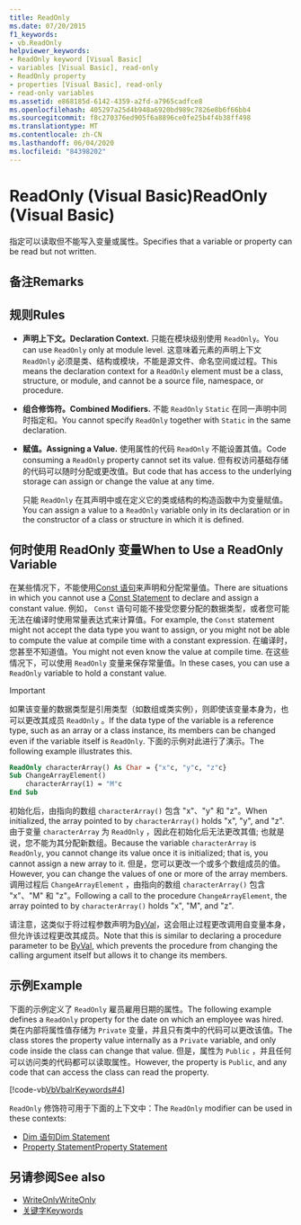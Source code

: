 ```yaml
---
title: ReadOnly
ms.date: 07/20/2015
f1_keywords:
- vb.ReadOnly
helpviewer_keywords:
- ReadOnly keyword [Visual Basic]
- variables [Visual Basic], read-only
- ReadOnly property
- properties [Visual Basic], read-only
- read-only variables
ms.assetid: e868185d-6142-4359-a2fd-a7965cadfce8
ms.openlocfilehash: 405297a25d4b948a6920bd989c7826e8b6f66bb4
ms.sourcegitcommit: f8c270376ed905f6a8896ce0fe25b4f4b38ff498
ms.translationtype: MT
ms.contentlocale: zh-CN
ms.lasthandoff: 06/04/2020
ms.locfileid: "84398202"
---
```

# <a name="readonly-visual-basic"></a><span data-ttu-id="a55c0-102">ReadOnly (Visual Basic)</span><span class="sxs-lookup"><span data-stu-id="a55c0-102">ReadOnly (Visual Basic)</span></span>
<span data-ttu-id="a55c0-103">指定可以读取但不能写入变量或属性。</span><span class="sxs-lookup"><span data-stu-id="a55c0-103">Specifies that a variable or property can be read but not written.</span></span>

## <a name="remarks"></a><span data-ttu-id="a55c0-104">备注</span><span class="sxs-lookup"><span data-stu-id="a55c0-104">Remarks</span></span>

## <a name="rules"></a><span data-ttu-id="a55c0-105">规则</span><span class="sxs-lookup"><span data-stu-id="a55c0-105">Rules</span></span>

- <span data-ttu-id="a55c0-106">**声明上下文。**</span><span class="sxs-lookup"><span data-stu-id="a55c0-106">**Declaration Context.**</span></span> <span data-ttu-id="a55c0-107">只能在模块级别使用 `ReadOnly`。</span><span class="sxs-lookup"><span data-stu-id="a55c0-107">You can use `ReadOnly` only at module level.</span></span> <span data-ttu-id="a55c0-108">这意味着元素的声明上下文 `ReadOnly` 必须是类、结构或模块，不能是源文件、命名空间或过程。</span><span class="sxs-lookup"><span data-stu-id="a55c0-108">This means the declaration context for a `ReadOnly` element must be a class, structure, or module, and cannot be a source file, namespace, or procedure.</span></span>

- <span data-ttu-id="a55c0-109">**组合修饰符。**</span><span class="sxs-lookup"><span data-stu-id="a55c0-109">**Combined Modifiers.**</span></span> <span data-ttu-id="a55c0-110">不能 `ReadOnly` `Static` 在同一声明中同时指定和。</span><span class="sxs-lookup"><span data-stu-id="a55c0-110">You cannot specify `ReadOnly` together with `Static` in the same declaration.</span></span>

- <span data-ttu-id="a55c0-111">**赋值。**</span><span class="sxs-lookup"><span data-stu-id="a55c0-111">**Assigning a Value.**</span></span> <span data-ttu-id="a55c0-112">使用属性的代码 `ReadOnly` 不能设置其值。</span><span class="sxs-lookup"><span data-stu-id="a55c0-112">Code consuming a `ReadOnly` property cannot set its value.</span></span> <span data-ttu-id="a55c0-113">但有权访问基础存储的代码可以随时分配或更改值。</span><span class="sxs-lookup"><span data-stu-id="a55c0-113">But code that has access to the underlying storage can assign or change the value at any time.</span></span>

     <span data-ttu-id="a55c0-114">只能 `ReadOnly` 在其声明中或在定义它的类或结构的构造函数中为变量赋值。</span><span class="sxs-lookup"><span data-stu-id="a55c0-114">You can assign a value to a `ReadOnly` variable only in its declaration or in the constructor of a class or structure in which it is defined.</span></span>

## <a name="when-to-use-a-readonly-variable"></a><span data-ttu-id="a55c0-115">何时使用 ReadOnly 变量</span><span class="sxs-lookup"><span data-stu-id="a55c0-115">When to Use a ReadOnly Variable</span></span>

<span data-ttu-id="a55c0-116">在某些情况下，不能使用[Const 语句](../statements/const-statement.md)来声明和分配常量值。</span><span class="sxs-lookup"><span data-stu-id="a55c0-116">There are situations in which you cannot use a [Const Statement](../statements/const-statement.md) to declare and assign a constant value.</span></span> <span data-ttu-id="a55c0-117">例如， `Const` 语句可能不接受您要分配的数据类型，或者您可能无法在编译时使用常量表达式来计算值。</span><span class="sxs-lookup"><span data-stu-id="a55c0-117">For example, the `Const` statement might not accept the data type you want to assign, or you might not be able to compute the value at compile time with a constant expression.</span></span> <span data-ttu-id="a55c0-118">在编译时，您甚至不知道值。</span><span class="sxs-lookup"><span data-stu-id="a55c0-118">You might not even know the value at compile time.</span></span> <span data-ttu-id="a55c0-119">在这些情况下，可以使用 `ReadOnly` 变量来保存常量值。</span><span class="sxs-lookup"><span data-stu-id="a55c0-119">In these cases, you can use a `ReadOnly` variable to hold a constant value.</span></span>

> [!IMPORTANT]
> <span data-ttu-id="a55c0-120">如果该变量的数据类型是引用类型（如数组或类实例），则即使该变量本身为，也可以更改其成员 `ReadOnly` 。</span><span class="sxs-lookup"><span data-stu-id="a55c0-120">If the data type of the variable is a reference type, such as an array or a class instance, its members can be changed even if the variable itself is `ReadOnly`.</span></span> <span data-ttu-id="a55c0-121">下面的示例对此进行了演示。</span><span class="sxs-lookup"><span data-stu-id="a55c0-121">The following example illustrates this.</span></span>

```vb
ReadOnly characterArray() As Char = {"x"c, "y"c, "z"c}
Sub ChangeArrayElement()
    characterArray(1) = "M"c
End Sub
```

<span data-ttu-id="a55c0-122">初始化后，由指向的数组 `characterArray()` 包含 "x"、"y" 和 "z"。</span><span class="sxs-lookup"><span data-stu-id="a55c0-122">When initialized, the array pointed to by `characterArray()` holds "x", "y", and "z".</span></span> <span data-ttu-id="a55c0-123">由于变量 `characterArray` 为 `ReadOnly` ，因此在初始化后无法更改其值; 也就是说，您不能为其分配新数组。</span><span class="sxs-lookup"><span data-stu-id="a55c0-123">Because the variable `characterArray` is `ReadOnly`, you cannot change its value once it is initialized; that is, you cannot assign a new array to it.</span></span> <span data-ttu-id="a55c0-124">但是，您可以更改一个或多个数组成员的值。</span><span class="sxs-lookup"><span data-stu-id="a55c0-124">However, you can change the values of one or more of the array members.</span></span> <span data-ttu-id="a55c0-125">调用过程后 `ChangeArrayElement` ，由指向的数组 `characterArray()` 包含 "x"、"M" 和 "z"。</span><span class="sxs-lookup"><span data-stu-id="a55c0-125">Following a call to the procedure `ChangeArrayElement`, the array pointed to by `characterArray()` holds "x", "M", and "z".</span></span>

<span data-ttu-id="a55c0-126">请注意，这类似于将过程参数声明为[ByVal](byval.md)，这会阻止过程更改调用自变量本身，但允许该过程更改其成员。</span><span class="sxs-lookup"><span data-stu-id="a55c0-126">Note that this is similar to declaring a procedure parameter to be [ByVal](byval.md), which prevents the procedure from changing the calling argument itself but allows it to change its members.</span></span>

## <a name="example"></a><span data-ttu-id="a55c0-127">示例</span><span class="sxs-lookup"><span data-stu-id="a55c0-127">Example</span></span>

<span data-ttu-id="a55c0-128">下面的示例定义了 `ReadOnly` 雇员雇用日期的属性。</span><span class="sxs-lookup"><span data-stu-id="a55c0-128">The following example defines a `ReadOnly` property for the date on which an employee was hired.</span></span> <span data-ttu-id="a55c0-129">类在内部将属性值存储为 `Private` 变量，并且只有类中的代码可以更改该值。</span><span class="sxs-lookup"><span data-stu-id="a55c0-129">The class stores the property value internally as a `Private` variable, and only code inside the class can change that value.</span></span> <span data-ttu-id="a55c0-130">但是，属性为 `Public` ，并且任何可以访问类的代码都可以读取属性。</span><span class="sxs-lookup"><span data-stu-id="a55c0-130">However, the property is `Public`, and any code that can access the class can read the property.</span></span>

[!code-vb[VbVbalrKeywords#4](~/samples/snippets/visualbasic/VS_Snippets_VBCSharp/VbVbalrKeywords/VB/Class1.vb#4)]

<span data-ttu-id="a55c0-131">`ReadOnly` 修饰符可用于下面的上下文中：</span><span class="sxs-lookup"><span data-stu-id="a55c0-131">The `ReadOnly` modifier can be used in these contexts:</span></span>

- [<span data-ttu-id="a55c0-132">Dim 语句</span><span class="sxs-lookup"><span data-stu-id="a55c0-132">Dim Statement</span></span>](../statements/dim-statement.md)
- [<span data-ttu-id="a55c0-133">Property Statement</span><span class="sxs-lookup"><span data-stu-id="a55c0-133">Property Statement</span></span>](../statements/property-statement.md)

## <a name="see-also"></a><span data-ttu-id="a55c0-134">另请参阅</span><span class="sxs-lookup"><span data-stu-id="a55c0-134">See also</span></span>

- [<span data-ttu-id="a55c0-135">WriteOnly</span><span class="sxs-lookup"><span data-stu-id="a55c0-135">WriteOnly</span></span>](writeonly.md)
- [<span data-ttu-id="a55c0-136">关键字</span><span class="sxs-lookup"><span data-stu-id="a55c0-136">Keywords</span></span>](../keywords/index.md)
